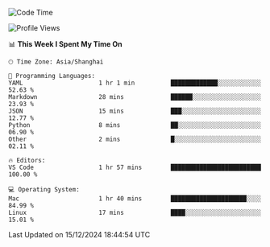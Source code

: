 <!--START_SECTION:waka-->
![Code Time](http://img.shields.io/badge/Code%20Time-522%20hrs%2048%20mins-blue)

![Profile Views](http://img.shields.io/badge/Profile%20Views-2-blue)

📊 **This Week I Spent My Time On** 

```text
🕑︎ Time Zone: Asia/Shanghai

💬 Programming Languages: 
YAML                     1 hr 1 min          █████████████░░░░░░░░░░░░   52.63 % 
Markdown                 28 mins             ██████░░░░░░░░░░░░░░░░░░░   23.93 % 
JSON                     15 mins             ███░░░░░░░░░░░░░░░░░░░░░░   12.77 % 
Python                   8 mins              ██░░░░░░░░░░░░░░░░░░░░░░░   06.90 % 
Other                    2 mins              █░░░░░░░░░░░░░░░░░░░░░░░░   02.11 % 

🔥 Editors: 
VS Code                  1 hr 57 mins        █████████████████████████   100.00 % 

💻 Operating System: 
Mac                      1 hr 40 mins        █████████████████████░░░░   84.99 % 
Linux                    17 mins             ████░░░░░░░░░░░░░░░░░░░░░   15.01 % 
```


 Last Updated on 15/12/2024 18:44:54 UTC
<!--END_SECTION:waka-->
